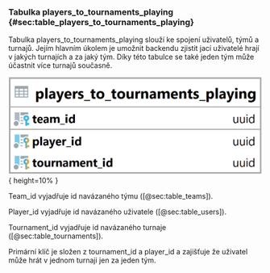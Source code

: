 
### Tabulka players_to_tournaments_playing {#sec:table_players_to_tournaments_playing}

Tabulka players_to_tournaments_playing slouží ke spojení uživatelů, týmů a turnajů.
Jejím hlavním úkolem je umožnit backendu zjistit jací uživatelé hrají v jakých turnajích a za jaký tým.
Díky této tabulce se také jeden tým může účastnit více turnajů současně.

![Tabulka players_to_tournaments_playing](../../../../pictures/databaze/tables/players_to_tournaments_playing.png){ height=10% }

Team_id vyjadřuje id navázaného týmu ([@sec:table_teams]).

Player_id vyjadřuje id navázaného uživatele ([@sec:table_users]).

Tournament_id vyjadřuje id navázaného turnaje ([@sec:table_tournaments]).

Primární klíč je složen z tournament_id a player_id a zajišťuje že uživatel může hrát v jednom turnaji jen za jeden tým.

